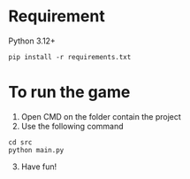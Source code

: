 # Requirement
Python 3.12+

```
pip install -r requirements.txt
```
# To run the game

1. Open CMD on the folder contain the project
2. Use the following command
```
cd src
python main.py
```
3. Have fun!
